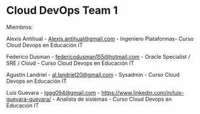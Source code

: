# Cloud DevOps Team 1

Miembros:

Alexis Antihual - Alexis.antihual@gmail.com - Ingeniero Plataformas- Curso Cloud Devops en Educación IT

Federico Dusman - federicodusman155@hotmail.com - Oracle Specialist / SRE / Cloud - Curso Cloud Devops en Educación IT

Agustin Landriel - al.landriel20@gmail.com - Sysadmin - Curso Cloud Devops en Educación IT

Luis Guevara - lggg094@gmail.com - https://www.linkedin.com/in/luis-guevara-guevara/ - Analista de sistemas - Curso Cloud Devops en Educación IT
